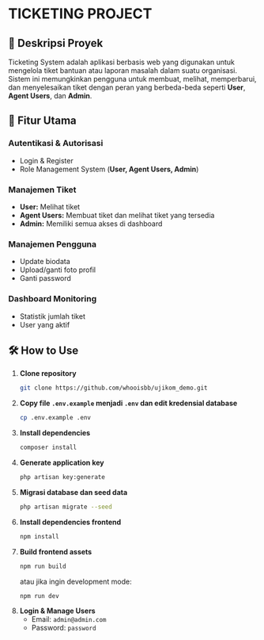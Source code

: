 # TICKETING PROJECT

## 📌 Deskripsi Proyek
Ticketing System adalah aplikasi berbasis web yang digunakan untuk mengelola tiket bantuan atau laporan masalah dalam suatu organisasi. Sistem ini memungkinkan pengguna untuk membuat, melihat, memperbarui, dan menyelesaikan tiket dengan peran yang berbeda-beda seperti **User**, **Agent Users**, dan **Admin**.

## 🚀 Fitur Utama
### **Autentikasi & Autorisasi**
- Login & Register
- Role Management System (**User, Agent Users, Admin**)

### **Manajemen Tiket**
- **User:** Melihat tiket
- **Agent Users:** Membuat tiket dan melihat tiket yang tersedia
- **Admin:** Memiliki semua akses di dashboard

### **Manajemen Pengguna**
- Update biodata
- Upload/ganti foto profil
- Ganti password

### **Dashboard Monitoring**
- Statistik jumlah tiket
- User yang aktif

## 🛠️ How to Use
1. **Clone repository**
   ```sh
   git clone https://github.com/whooisbb/ujikom_demo.git
   ```
2. **Copy file `.env.example` menjadi `.env` dan edit kredensial database**
   ```sh
   cp .env.example .env
   ```
3. **Install dependencies**
   ```sh
   composer install
   ```
4. **Generate application key**
   ```sh
   php artisan key:generate
   ```
5. **Migrasi database dan seed data**
   ```sh
   php artisan migrate --seed
   ```
6. **Install dependencies frontend**
   ```sh
   npm install
   ```
7. **Build frontend assets**
   ```sh
   npm run build
   ```
   atau jika ingin development mode:
   ```sh
   npm run dev
   ```
8. **Login & Manage Users**
   - Email: `admin@admin.com`
   - Password: `password`


